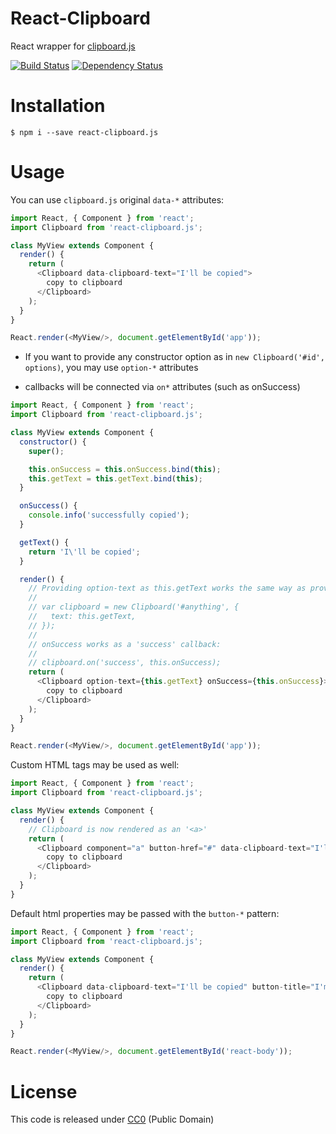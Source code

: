 # React-Clipboard

React wrapper for [clipboard.js](http://zenorocha.github.io/clipboard.js/)

[![Build
Status](https://travis-ci.org/nihey/react-clipboard.js.svg)](https://travis-ci.org/nihey/react-clipboard.js)
[![Dependency
Status](https://david-dm.org/nihey/react-clipboard.js.png)](https://david-dm.org/nihey/react-clipboard.js)

# Installation
```
$ npm i --save react-clipboard.js
```

# Usage
You can use `clipboard.js` original `data-*` attributes:
```javascript
import React, { Component } from 'react';
import Clipboard from 'react-clipboard.js';

class MyView extends Component {
  render() {
    return (
      <Clipboard data-clipboard-text="I'll be copied">
        copy to clipboard
      </Clipboard>
    );
  }
}

React.render(<MyView/>, document.getElementById('app'));
```

- If you want to provide any constructor option as in `new Clipboard('#id', options)`,
  you may use `option-*` attributes

- callbacks will be connected via `on*` attributes (such as onSuccess)
```javascript
import React, { Component } from 'react';
import Clipboard from 'react-clipboard.js';

class MyView extends Component {
  constructor() {
    super();

    this.onSuccess = this.onSuccess.bind(this);
    this.getText = this.getText.bind(this);
  }

  onSuccess() {
    console.info('successfully copied');
  }

  getText() {
    return 'I\'ll be copied';
  }

  render() {
    // Providing option-text as this.getText works the same way as providing:
    //
    // var clipboard = new Clipboard('#anything', {
    //   text: this.getText,
    // });
    //
    // onSuccess works as a 'success' callback:
    //
    // clipboard.on('success', this.onSuccess);
    return (
      <Clipboard option-text={this.getText} onSuccess={this.onSuccess}>
        copy to clipboard
      </Clipboard>
    );
  }
}

React.render(<MyView/>, document.getElementById('app'));
```

Custom HTML tags may be used as well:
```javascript
import React, { Component } from 'react';
import Clipboard from 'react-clipboard.js';

class MyView extends Component {
  render() {
    // Clipboard is now rendered as an '<a>'
    return (
      <Clipboard component="a" button-href="#" data-clipboard-text="I'll be copied">
        copy to clipboard
      </Clipboard>
    );
  }
}

```

Default html properties may be passed with the `button-*` pattern:
```javascript
import React, { Component } from 'react';
import Clipboard from 'react-clipboard.js';

class MyView extends Component {
  render() {
    return (
      <Clipboard data-clipboard-text="I'll be copied" button-title="I'm a tooltip">
        copy to clipboard
      </Clipboard>
    );
  }
}

React.render(<MyView/>, document.getElementById('react-body'));
```

# License

This code is released under
[CC0](http://creativecommons.org/publicdomain/zero/1.0/) (Public Domain)

